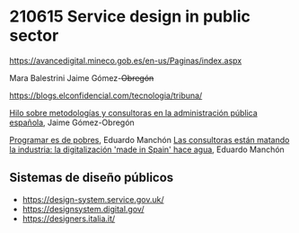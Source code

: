 # 210615 Service design in public sector

https://avancedigital.mineco.gob.es/en-us/Paginas/index.aspx

Mara Balestrini
Jaime Gómez-~~Obregón~~

https://blogs.elconfidencial.com/tecnologia/tribuna/

[Hilo sobre metodologías y consultoras en la administración pública española](https://threadreaderapp.com/thread/1402737040085688323.html), Jaime Gómez-Obregón

[Programar es de pobres](https://blogs.elconfidencial.com/tecnologia/tribuna/2021-04-13/programador-software-consultoria-producto-universidad_3030868/), Eduardo Manchón
[Las consultoras están matando la industria: la digitalización 'made in Spain' hace agua](https://blogs.elconfidencial.com/tecnologia/tribuna/2020-11-03/consultoria_2816084/), Eduardo Manchón

## Sistemas de diseño públicos

- https://design-system.service.gov.uk/
- https://designsystem.digital.gov/
- https://designers.italia.it/